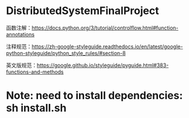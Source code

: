 # DistributedSystemFinalProject

函数注解：https://docs.python.org/3/tutorial/controlflow.html#function-annotations

注释规范：https://zh-google-styleguide.readthedocs.io/en/latest/google-python-styleguide/python_style_rules/#section-8

英文版规范：https://google.github.io/styleguide/pyguide.html#383-functions-and-methods


# Note: need to install dependencies: sh install.sh
